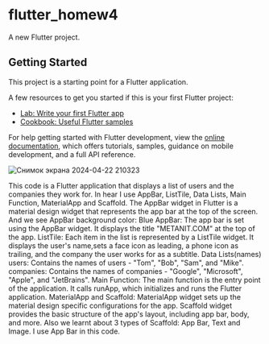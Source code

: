 # flutter_homew4

A new Flutter project.

## Getting Started

This project is a starting point for a Flutter application.

A few resources to get you started if this is your first Flutter project:

- [Lab: Write your first Flutter app](https://docs.flutter.dev/get-started/codelab)
- [Cookbook: Useful Flutter samples](https://docs.flutter.dev/cookbook)

For help getting started with Flutter development, view the
[online documentation](https://docs.flutter.dev/), which offers tutorials,
samples, guidance on mobile development, and a full API reference.

![Снимок экрана 2024-04-22 210323](https://github.com/MadinaEleubaeva/flutter_hw4/assets/144671319/05fdd915-b5f4-423f-87db-b1bfcfbce1e7)

This code is a Flutter application that displays a list of users and the companies they work for. In hear I use AppBar, ListTile,  Data Lists, Main Function, MaterialApp and Scaffold.
The AppBar widget in Flutter is a material design widget that represents the app bar at the top of the screen. And we see AppBar background color: Blue
AppBar:
The app bar is set using the AppBar widget.
It displays the title "METANIT.COM" at the top of the app.
ListTile:
Each item in the list is represented by a ListTile widget.
It displays the user's name,sets a face icon as leading, a phone icon as trailing, and the company the user works for as a subtitle.
Data Lists(names)
users: Contains the names of users - "Tom", "Bob", "Sam", and "Mike".
companies: Contains the names of companies - "Google", "Microsoft", "Apple", and "JetBrains".
Main Function:
The main function is the entry point of the application.
It calls runApp, which initializes and runs the Flutter application.
MaterialApp and Scaffold:
MaterialApp widget sets up the material design specific configurations for the app.
Scaffold widget provides the basic structure of the app's layout, including app bar, body, and more.
Also we learnt about 3 types of Scaffold: App Bar, Text and Image. I use App Bar in this code.
